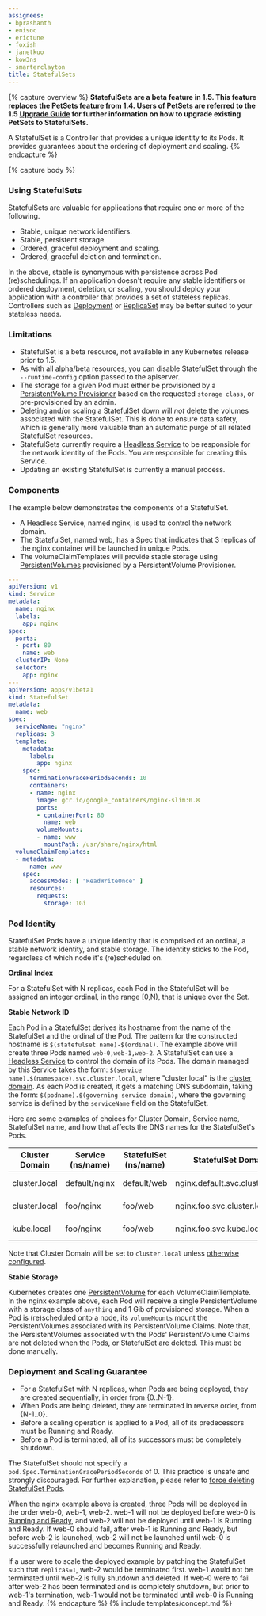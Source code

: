 ```yaml
---
assignees:
- bprashanth
- enisoc
- erictune
- foxish
- janetkuo
- kow3ns
- smarterclayton
title: StatefulSets
---
```


{% capture overview %}
**StatefulSets are a beta feature in 1.5. This feature replaces the 
PetSets feature from 1.4. Users of PetSets are referred to the 1.5 
[Upgrade Guide](/docs/tasks/manage-stateful-set/upgrade-pet-set-to-stateful-set/)
for further information on how to upgrade existing PetSets to StatefulSets.**

A StatefulSet is a Controller that provides a unique identity to its Pods. It provides
guarantees about the ordering of deployment and scaling.
{% endcapture %}

{% capture body %}

### Using StatefulSets

StatefulSets are valuable for applications that require one or more of the 
following.

* Stable, unique network identifiers.
* Stable, persistent storage.
* Ordered, graceful deployment and scaling.
* Ordered, graceful deletion and termination.

In the above, stable is synonymous with persistence across Pod (re)schedulings.
If an application doesn't require any stable identifiers or ordered deployment, 
deletion, or scaling, you should deploy your application with a controller that 
provides a set of stateless replicas. Controllers such as 
[Deployment](/docs/user-guide/deployments/) or 
[ReplicaSet](/docs/user-guide/replicasets/) may be better suited to your stateless needs.

### Limitations
* StatefulSet is a beta resource, not available in any Kubernetes release prior to 1.5.
* As with all alpha/beta resources, you can disable StatefulSet through the `--runtime-config` option passed to the apiserver.
* The storage for a given Pod must either be provisioned by a [PersistentVolume Provisioner](http://releases.k8s.io/{{page.githubbranch}}/examples/persistent-volume-provisioning/README.md) based on the requested `storage class`, or pre-provisioned by an admin.
* Deleting and/or scaling a StatefulSet down will *not* delete the volumes associated with the StatefulSet. This is done to ensure data safety, which is generally more valuable than an automatic purge of all related StatefulSet resources.
* StatefulSets currently require a [Headless Service](/docs/user-guide/services/#headless-services) to be responsible for the network identity of the Pods. You are responsible for creating this Service.
* Updating an existing StatefulSet is currently a manual process.

### Components
The example below demonstrates the components of a StatefulSet. 

* A Headless Service, named nginx, is used to control the network domain. 
* The StatefulSet, named web, has a Spec that indicates that 3 replicas of the nginx container will be launched in unique Pods.
* The volumeClaimTemplates will provide stable storage using [PersistentVolumes](/docs/user-guide/volumes/) provisioned by a 
 PersistentVolume Provisioner.

```yaml
---
apiVersion: v1
kind: Service
metadata:
  name: nginx
  labels:
    app: nginx
spec:
  ports:
  - port: 80
    name: web
  clusterIP: None
  selector:
    app: nginx
---
apiVersion: apps/v1beta1
kind: StatefulSet
metadata:
  name: web
spec:
  serviceName: "nginx"
  replicas: 3
  template:
    metadata:
      labels:
        app: nginx
    spec:
      terminationGracePeriodSeconds: 10
      containers:
      - name: nginx
        image: gcr.io/google_containers/nginx-slim:0.8
        ports:
        - containerPort: 80
          name: web
        volumeMounts:
        - name: www
          mountPath: /usr/share/nginx/html
  volumeClaimTemplates:
  - metadata:
      name: www
    spec:
      accessModes: [ "ReadWriteOnce" ]
      resources:
        requests:
          storage: 1Gi
```

### Pod Identity
StatefulSet Pods have a unique identity that is comprised of an ordinal, a 
stable network identity, and stable storage. The identity sticks to the Pod, 
regardless of which node it's (re)scheduled on.

__Ordinal Index__

For a StatefulSet with N replicas, each Pod in the StatefulSet will be 
assigned an integer ordinal, in the range [0,N), that is unique over the Set. 

__Stable Network ID__

Each Pod in a StatefulSet derives its hostname from the name of the StatefulSet 
and the ordinal of the Pod. The pattern for the constructed hostname 
is `$(statefulset name)-$(ordinal)`. The example above will create three Pods 
named `web-0,web-1,web-2`.
A StatefulSet can use a [Headless Service](/docs/user-guide/services/#headless-services)
to control the domain of its Pods. The domain managed by this Service takes the form: 
`$(service name).$(namespace).svc.cluster.local`, where "cluster.local" 
is the [cluster domain](http://releases.k8s.io/{{page.githubbranch}}/build/kube-dns/README.md#how-do-i-configure-it). 
As each Pod is created, it gets a matching DNS subdomain, taking the form: 
`$(podname).$(governing service domain)`, where the governing service is defined 
by the `serviceName` field on the StatefulSet.

Here are some examples of choices for Cluster Domain, Service name, 
StatefulSet name, and how that affects the DNS names for the StatefulSet's Pods.

Cluster Domain | Service (ns/name) | StatefulSet (ns/name)  | StatefulSet Domain  | Pod DNS | Pod Hostname |
-------------- | ----------------- | ----------------- | -------------- | ------- | ------------ |
 cluster.local | default/nginx     | default/web       | nginx.default.svc.cluster.local | web-{0..N-1}.nginx.default.svc.cluster.local | web-{0..N-1} |
 cluster.local | foo/nginx         | foo/web           | nginx.foo.svc.cluster.local     | web-{0..N-1}.nginx.foo.svc.cluster.local     | web-{0..N-1} |
 kube.local    | foo/nginx         | foo/web           | nginx.foo.svc.kube.local        | web-{0..N-1}.nginx.foo.svc.kube.local        | web-{0..N-1} |

Note that Cluster Domain will be set to `cluster.local` unless 
[otherwise configured](http://releases.k8s.io/{{page.githubbranch}}/build/kube-dns/README.md#how-do-i-configure-it).

__Stable Storage__

Kubernetes creates one [PersistentVolume](/docs/user-guide/volumes/) for each 
VolumeClaimTemplate. In the nginx example above, each Pod will receive a single PersistentVolume 
with a storage class of `anything` and 1 Gib of provisioned storage. When a Pod is (re)scheduled 
onto a node, its `volumeMounts` mount the PersistentVolumes associated with its 
PersistentVolume Claims. Note that, the PersistentVolumes associated with the 
Pods' PersistentVolume Claims are not deleted when the Pods, or StatefulSet are deleted. 
This must be done manually.

### Deployment and Scaling Guarantee

* For a StatefulSet with N replicas, when Pods are being deployed, they are created sequentially, in order from {0..N-1}. 
* When Pods are being deleted, they are terminated in reverse order, from {N-1..0}.
* Before a scaling operation is applied to a Pod, all of its predecessors must be Running and Ready. 
* Before a Pod is terminated, all of its successors must be completely shutdown.

The StatefulSet should not specify a `pod.Spec.TerminationGracePeriodSeconds` of 0. This practice is unsafe and strongly discouraged. For further explanation, please refer to [force deleting StatefulSet Pods](/docs/tasks/manage-stateful-set/delete-pods/#deleting-pods).

When the nginx example above is created, three Pods will be deployed in the order 
web-0, web-1, web-2. web-1 will not be deployed before web-0 is 
[Running and Ready](/docs/user-guide/pod-states), and web-2 will not be deployed until 
web-1 is Running and Ready. If web-0 should fail, after web-1 is Running and Ready, but before 
web-2 is launched, web-2 will not be launched until web-0 is successfully relaunched and 
becomes Running and Ready. 

If a user were to scale the deployed example by patching the StatefulSet such that
`replicas=1`, web-2 would be terminated first. web-1 would not be terminated until web-2 
is fully shutdown and deleted. If web-0 were to fail after web-2 has been terminated and 
is completely shutdown, but prior to web-1's termination, web-1 would not be terminated 
until web-0 is Running and Ready.
{% endcapture %}
{% include templates/concept.md %}
